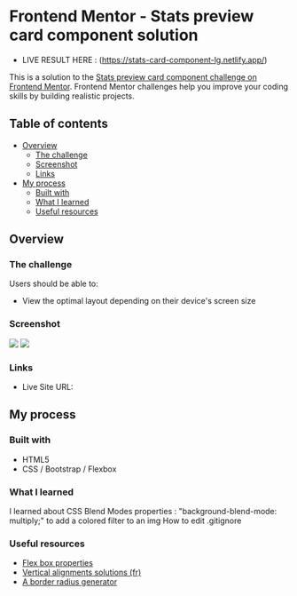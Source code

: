 # Frontend Mentor - Stats preview card component solution

- LIVE RESULT HERE : (https://stats-card-component-lg.netlify.app/)

This is a solution to the [Stats preview card component challenge on Frontend Mentor](https://www.frontendmentor.io/challenges/stats-preview-card-component-8JqbgoU62). Frontend Mentor challenges help you improve your coding skills by building realistic projects.

## Table of contents

- [Overview](#overview)
  - [The challenge](#the-challenge)
  - [Screenshot](#screenshot)
  - [Links](#links)
- [My process](#my-process)
  - [Built with](#built-with)
  - [What I learned](#what-i-learned)
  - [Useful resources](#useful-resources)

## Overview

### The challenge

Users should be able to:

- View the optimal layout depending on their device's screen size

### Screenshot

![](my-designs/desktop.png)
![](my-designs/mobile.png)

### Links

- Live Site URL:

## My process

### Built with

- HTML5
- CSS / Bootstrap / Flexbox

### What I learned

I learned about CSS Blend Modes properties : "background-blend-mode: multiply;" to add a colored filter to an img
How to edit .gitignore

### Useful resources

- [Flex box properties](https://css-tricks.com/snippets/css/a-guide-to-flexbox/)
- [Vertical alignments solutions (fr)](https://www.alsacreations.com/tuto/lire/1032-Commentcentrerverticalementsurtouslesnavigateurs.htm)
- [A border radius generator](https://border-radius.com/)
